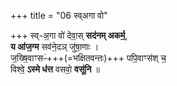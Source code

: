 +++
title = "06 स्व्अगा वो"

+++
स्व्-अ॒गा वो॑ देवा॒स् **सद॑नम् अकर्म॒**,  
**य आ॑ज॒ग्म** सव॑ने॒दञ् जु॑षा॒णाः ।  
ज॒ख्षि॒वाꣳसᳶ॑+++(=भक्षितवन्तः)+++ पपि॒वाꣳस॑श् च॒  
विश्वे॒ **ऽस्मे ध॑त्त** वसवो॒ **वसू॑नि** ॥